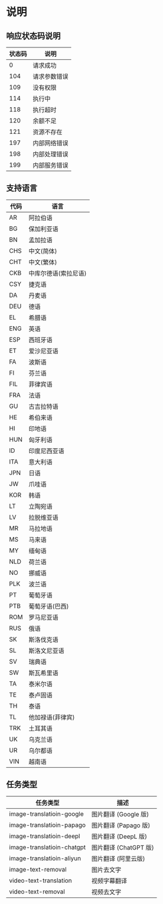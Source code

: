 # 说明

## 响应状态码说明

| 状态码 | 说明 |
| --- | --- |
| 0 | 请求成功 |
| 104 | 请求参数错误 |
| 109 | 没有权限 |
| 114 | 执行中 |
| 118 | 执行超时 |
| 120 | 余额不足 |
| 121 | 资源不存在 |
| 197 | 内部网络错误 |
| 198 | 内部处理错误 |
| 199 | 内部服务错误 |

## 支持语言

| 代码 | 语言 |
| --- | --- |
| AR  | 阿拉伯语 |
| BG  | 保加利亚语 |
| BN  | 孟加拉语 |
| CHS | 中文(简体) |
| CHT | 中文(繁体) |
| CKB | 中库尔德语(索拉尼语) |
| CSY | 捷克语 |
| DA  | 丹麦语 |
| DEU | 德语 |
| EL  | 希腊语 |
| ENG | 英语 |
| ESP | 西班牙语 |
| ET  | 爱沙尼亚语 |
| FA  | 波斯语 |
| FI  | 芬兰语 |
| FIL | 菲律宾语 |
| FRA | 法语 |
| GU  | 古吉拉特语 |
| HE  | 希伯来语 |
| HI  | 印地语 |
| HUN | 匈牙利语 |
| ID  | 印度尼西亚语 |
| ITA | 意大利语 |
| JPN | 日语 |
| JW  | 爪哇语 |
| KOR | 韩语 |
| LT  | 立陶宛语 |
| LV  | 拉脱维亚语 |
| MR  | 马拉地语 |
| MS  | 马来语 |
| MY  | 缅甸语 |
| NLD | 荷兰语 |
| NO  | 挪威语 |
| PLK | 波兰语 |
| PT  | 葡萄牙语 |
| PTB | 葡萄牙语(巴西) |
| ROM | 罗马尼亚语 |
| RUS | 俄语 |
| SK  | 斯洛伐克语 |
| SL  | 斯洛文尼亚语 |
| SV  | 瑞典语 |
| SW  | 斯瓦希里语 |
| TA  | 泰米尔语 |
| TE  | 泰卢固语 |
| TH  | 泰语 |
| TL  | 他加禄语(菲律宾) |
| TRK | 土耳其语 |
| UK  | 乌克兰语 |
| UR  | 乌尔都语 |
| VIN | 越南语 |

## 任务类型

| 任务类型 | 描述 |
| --- | --- |
| image-translatioin-google  | 图片翻译 (Google 版) |
| image-translatioin-papago | 图片翻译 (Papago 版) |
| image-translatioin-deepl | 图片翻译 (DeepL 版) |
| image-translatioin-chatgpt | 图片翻译 (ChatGPT 版) |
| image-translatioin-aliyun | 图片翻译 (阿里云版) |
| image-text-removal | 图片去文字 |
| video-text-translation | 视频字幕翻译 |
| video-text-removal | 视频去文字 |

